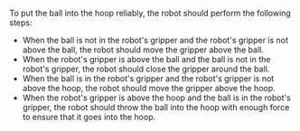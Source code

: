To put the ball into the hoop reliably, the robot should perform the following steps:
- When the ball is not in the robot's gripper and the robot's gripper is not above the ball, the robot should move the gripper above the ball.
- When the robot's gripper is above the ball and the ball is not in the robot's gripper, the robot should close the gripper around the ball.
- When the ball is in the robot's gripper and the robot's gripper is not above the hoop, the robot should move the gripper above the hoop.
- When the robot's gripper is above the hoop and the ball is in the robot's gripper, the robot should throw the ball into the hoop with enough force to ensure that it goes into the hoop.